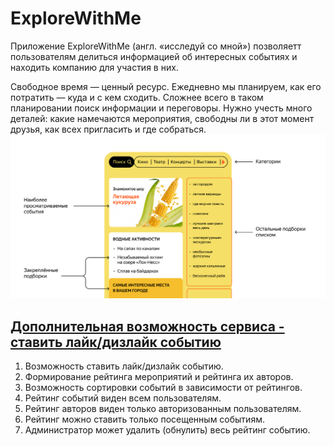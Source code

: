 # ExploreWithMe
Приложение ExploreWithMe (англ. «исследуй со мной») позволяетт пользователям делиться информацией об интересных событиях и находить компанию для участия в них.

Свободное время — ценный ресурс. Ежедневно мы планируем, как его потратить — куда и с кем сходить. Сложнее всего в таком планировании поиск информации и переговоры. Нужно учесть много деталей: какие намечаются мероприятия, свободны ли в этот момент друзья, как всех пригласить и где собраться.
![img.png](img.png)

## [Дополнительная возможность сервиса - ставить лайк/дизлайк событию](https://github.com/anbananova/java-explore-with-me/pull/3)
1. Возможность ставить лайк/дизлайк событию.
2. Формирование рейтинга мероприятий и рейтинга их авторов.
3. Возможность сортировки событий в зависимости от рейтингов. 
4. Рейтинг событий виден всем пользователям.
5. Рейтинг авторов виден только авторизованным пользователям.
6. Рейтинг можно ставить только посещенным событиям.
7. Администратор может удалить (обнулить) весь рейтинг событию.